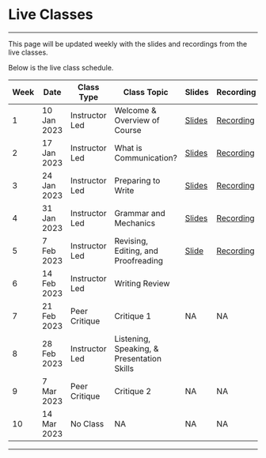 # Live Classes

---

This page will be updated weekly with the slides and recordings from the live classes.

Below is the live class schedule.

| Week  | Date | Class Type | Class Topic | Slides | Recording |
| --- | --- | --- | --- | --- | --- |
| 1 | 10 Jan 2023 | Instructor Led | Welcome & Overview of Course | [Slides](https://docs.google.com/presentation/d/15yOHVGlfesdCA31uWE0IdyxJVkPaFfCkJBGCb07wZfo/edit?usp=sharing) | [Recording](https://www.youtube.com/watch?v=D7huPB0jJiQ) |
| 2 | 17 Jan 2023 | Instructor Led | What is Communication? | [Slides](https://docs.google.com/presentation/d/1h-1-1zK9EYS2E6AYj4OnY9iH27pxWLuzuBq5EVNYjTY/edit?usp=sharing) | [Recording](https://youtu.be/fB89eiBGdoU) |
| 3 | 24 Jan 2023 | Instructor Led | Preparing to Write | [Slides](https://docs.google.com/presentation/d/1eGipuBmRikzwfpReBrbB8mXz73YDWKV1ztWarEgc03s/edit#slide=id.g1d922eb73eb_1_365)  | [Recording](https://youtu.be/bZLx4cgKq4s) | 
| 4 | 31 Jan 2023 | Instructor Led | Grammar and Mechanics | [Slides](https://docs.google.com/presentation/d/1mzDfA8bz06G9NMV5wCCv3D2kpJlyUDj2j9WQl890BhM/edit?usp=sharing) | [Recording](https://youtu.be/q4w7SNwXCNQ) |
| 5 | 7 Feb 2023 | Instructor Led | Revising, Editing, and Proofreading | [Slide](https://docs.google.com/presentation/d/1hlU8sHYlEukBXqCuDAGSF18vuR94sQAnRA1mnWoKXrs/edit?usp=sharing) | [Recording](https://youtu.be/miqpzl198t8) |
| 6 | 14 Feb 2023 | Instructor Led | Writing Review | |  |
| 7 | 21 Feb 2023 | Peer Critique | Critique 1| NA | NA |
| 8 | 28 Feb 2023 | Instructor Led | Listening, Speaking, & Presentation Skills|  |  |
| 9 | 7 Mar 2023 | Peer Critique  | Critique 2 | NA | NA |
| 10 | 14 Mar 2023 | No Class  | NA| NA | NA |

---
